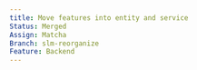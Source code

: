 ```yaml
---
title: Move features into entity and service
Status: Merged
Assign: Matcha
Branch: slm-reorganize
Feature: Backend
---
```


